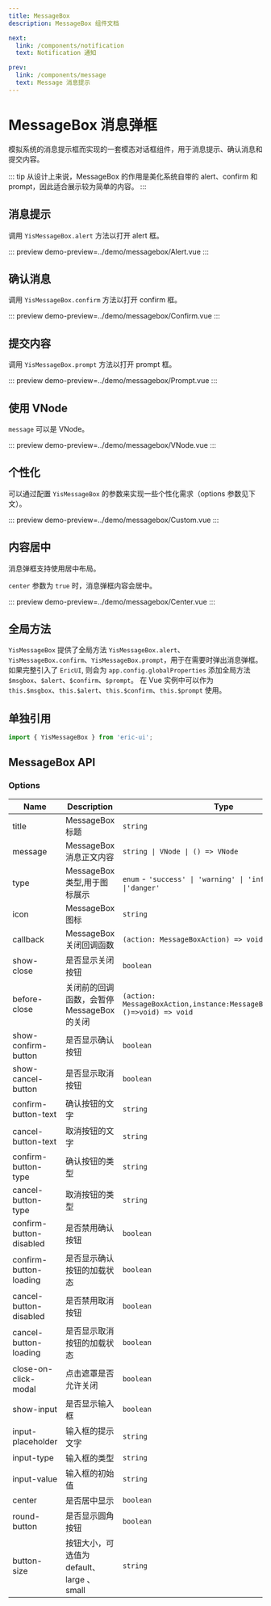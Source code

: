 ```yaml
---
title: MessageBox
description: MessageBox 组件文档

next:
  link: /components/notification
  text: Notification 通知

prev:
  link: /components/message
  text: Message 消息提示
---
```


# MessageBox 消息弹框

模拟系统的消息提示框而实现的一套模态对话框组件，用于消息提示、确认消息和提交内容。

::: tip
从设计上来说，MessageBox 的作用是美化系统自带的 alert、confirm 和 prompt，因此适合展示较为简单的内容。
:::

## 消息提示

调用 `YisMessageBox.alert` 方法以打开 alert 框。

::: preview
demo-preview=../demo/messagebox/Alert.vue
:::

## 确认消息

调用 `YisMessageBox.confirm` 方法以打开 confirm 框。

::: preview
demo-preview=../demo/messagebox/Confirm.vue
:::

## 提交内容

调用 `YisMessageBox.prompt` 方法以打开 prompt 框。

::: preview
demo-preview=../demo/messagebox/Prompt.vue
:::

## 使用 VNode

`message` 可以是 VNode。

::: preview
demo-preview=../demo/messagebox/VNode.vue
:::

## 个性化

可以通过配置 `YisMessageBox` 的参数来实现一些个性化需求（options 参数见下文）。

::: preview
demo-preview=../demo/messagebox/Custom.vue
:::

## 内容居中

消息弹框支持使用居中布局。

`center` 参数为 `true` 时，消息弹框内容会居中。

::: preview
demo-preview=../demo/messagebox/Center.vue
:::

## 全局方法

`YisMessageBox` 提供了全局方法 `YisMessageBox.alert`、`YisMessageBox.confirm`、`YisMessageBox.prompt`，用于在需要时弹出消息弹框。
如果完整引入了 `EricUI`, 则会为 `app.config.globalProperties` 添加全局方法 `$msgbox`、`$alert`、`$confirm`、`$prompt`。
在 Vue 实例中可以作为 `this.$msgbox`、`this.$alert`、`this.$confirm`、`this.$prompt` 使用。

## 单独引用

```typescript
import { YisMessageBox } from 'eric-ui';
```

## MessageBox API

### Options

| Name                    | Description                                | Type                                                                          | Default        |
| ----------------------- | ------------------------------------------ | ----------------------------------------------------------------------------- | -------------- |
| title                   | MessageBox 标题                            | `string`                                                                      | --             |
| message                 | MessageBox 消息正文内容                    | `string \| VNode \| () => VNode`                                              | --             |
| type                    | MessageBox 类型,用于图标展示               | `enum` - `'success' \| 'warning' \| 'info' \| 'error' \|'danger'`             | --             |
| icon                    | MessageBox 图标                            | `string`                                                                      | --             |
| callback                | MessageBox 关闭回调函数                    | `(action: MessageBoxAction) => void`                                          | --             |
| show-close              | 是否显示关闭按钮                           | `boolean`                                                                     | true           |
| before-close            | 关闭前的回调函数，会暂停 MessageBox 的关闭 | `(action: MessageBoxAction,instance:MessageBoxOptions,done:()=>void) => void` | --             |
| show-confirm-button     | 是否显示确认按钮                           | `boolean`                                                                     | true           |
| show-cancel-button      | 是否显示取消按钮                           | `boolean`                                                                     | false          |
| confirm-button-text     | 确认按钮的文字                             | `string`                                                                      | OK             |
| cancel-button-text      | 取消按钮的文字                             | `string`                                                                      | Cancel         |
| confirm-button-type     | 确认按钮的类型                             | `string`                                                                      | primary        |
| cancel-button-type      | 取消按钮的类型                             | `string`                                                                      | --             |
| confirm-button-disabled | 是否禁用确认按钮                           | `boolean`                                                                     | false          |
| confirm-button-loading  | 是否显示确认按钮的加载状态                 | `boolean`                                                                     | false          |
| cancel-button-disabled  | 是否禁用取消按钮                           | `boolean`                                                                     | false          |
| cancel-button-loading   | 是否显示取消按钮的加载状态                 | `boolean`                                                                     | false          |
| close-on-click-modal    | 点击遮罩是否允许关闭                       | `boolean`                                                                     | true           |
| show-input              | 是否显示输入框                             | `boolean`                                                                     | false          |
| input-placeholder       | 输入框的提示文字                           | `string`                                                                      | Place input... |
| input-type              | 输入框的类型                               | `string`                                                                      | text           |
| input-value             | 输入框的初始值                             | `string`                                                                      | ''             |
| center                  | 是否居中显示                               | `boolean`                                                                     | false          |
| round-button            | 是否显示圆角按钮                           | `boolean`                                                                     | false          |
| button-size             | 按钮大小，可选值为 default、large 、small  | `string`                                                                      | default        |
